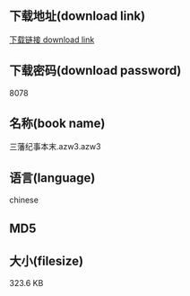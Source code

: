## 下载地址(download link)
[下载链接 download link](https://tutu365.netlify.app/?s=%E4%B8%89%E8%97%A9%E7%BA%AA%E4%BA%8B%E6%9C%AC%E6%9C%AB.azw3)

## 下载密码(download password)
8078

## 名称(book name)
三藩纪事本末.azw3.azw3

## 语言(language)
chinese

## MD5


## 大小(filesize)
323.6 KB
